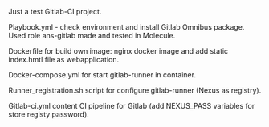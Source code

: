 Just a test Gitlab-CI project.

Playbook.yml - check environment and install Gitlab Omnibus package. Used role ans-gitlab made and tested in Molecule.

Dockerfile for build own image: nginx docker image  and add static index.hmtl file as webapplication.

Docker-compose.yml for start gitlab-runner in container.

Runner_registration.sh script for configure gitlab-runner (Nexus as registry). 

Gitlab-ci.yml content CI pipeline for Gitlab (add NEXUS_PASS variables for store registy password).
